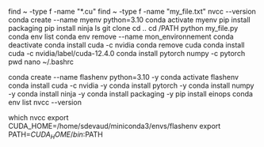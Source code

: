 find ~ -type f -name "*.cu"
find ~ -type f -name "my_file.txt"
nvcc --version
conda create --name myenv python=3.10
conda activate myenv
pip install packaging
pip install ninja
ls
git clone
cd ..
cd /PATH
python my_file.py
conda env list
conda env remove --name mon_environnement
conda deactivate
conda install cuda -c nvidia
conda remove cuda
conda install cuda -c nvidia/label/cuda-12.4.0
conda install pytorch numpy -c pytorch
pwd
nano ~/.bashrc


conda create --name flashenv python=3.10 -y
conda activate flashenv
conda install cuda -c nvidia -y
conda install pytorch -y
conda install numpy -y
conda install ninja -y
conda install packaging -y
pip install einops
conda env list
nvcc --version

which nvcc
export CUDA_HOME=/home/sdevaud/miniconda3/envs/flashenv
export PATH=$CUDA_HOME/bin:$PATH


